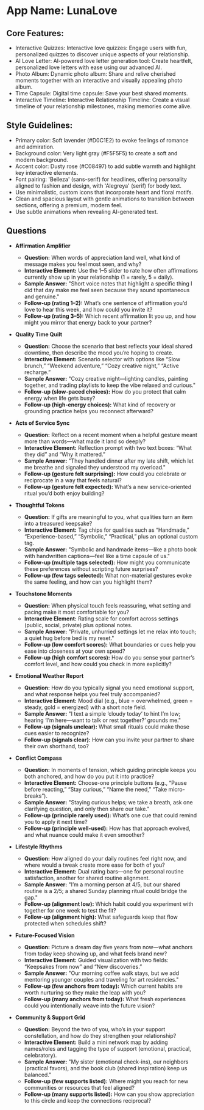 # **App Name**: LunaLove

## Core Features:

- Interactive Quizzes: Interactive love quizzes: Engage users with fun, personalized quizzes to discover unique aspects of your relationship.
- AI Love Letter: AI-powered love letter generation tool: Create heartfelt, personalized love letters with ease using our advanced AI.
- Photo Album: Dynamic photo album: Share and relive cherished moments together with an interactive and visually appealing photo album.
- Time Capsule: Digital time capsule: Save your best shared moments.
- Interactive Timeline: Interactive Relationship Timeline: Create a visual timeline of your relationship milestones, making memories come alive.

## Style Guidelines:

- Primary color: Soft lavender (#D0C1E2) to evoke feelings of romance and admiration.
- Background color: Very light gray (#F5F5F5) to create a soft and modern background.
- Accent color: Dusty rose (#C08497) to add subtle warmth and highlight key interactive elements.
- Font pairing: 'Belleza' (sans-serif) for headlines, offering personality aligned to fashion and design, with 'Alegreya' (serif) for body text.
- Use minimalistic, custom icons that incorporate heart and floral motifs.
- Clean and spacious layout with gentle animations to transition between sections, offering a premium, modern feel.
- Use subtle animations when revealing AI-generated text.

## Questions

- **Affirmation Amplifier**
	- **Question:** When words of appreciation land well, what kind of message makes you feel most seen, and why?
	- **Interactive Element:** Use the 1–5 slider to rate how often affirmations currently show up in your relationship (1 = rarely, 5 = daily).
	- **Sample Answer:** "Short voice notes that highlight a specific thing I did that day make me feel seen because they sound spontaneous and genuine."
	- **Follow-up (rating 1–2):** What’s one sentence of affirmation you’d love to hear this week, and how could you invite it?
	- **Follow-up (rating 3–5):** Which recent affirmation lit you up, and how might you mirror that energy back to your partner?

- **Quality Time Quilt**
	- **Question:** Choose the scenario that best reflects your ideal shared downtime, then describe the mood you’re hoping to create.
	- **Interactive Element:** Scenario selector with options like “Slow brunch,” “Weekend adventure,” “Cozy creative night,” “Active recharge.”
	- **Sample Answer:** "Cozy creative night—lighting candles, painting together, and trading playlists to keep the vibe relaxed and curious."
	- **Follow-up (slow-paced choices):** How do you protect that calm energy when life gets busy?
	- **Follow-up (high-energy choices):** What kind of recovery or grounding practice helps you reconnect afterward?

- **Acts of Service Sync**
	- **Question:** Reflect on a recent moment when a helpful gesture meant more than words—what made it land so deeply?
	- **Interactive Element:** Reflection prompt with two text boxes: “What they did” and “Why it mattered.”
	- **Sample Answer:** "They handled dinner after my late shift, which let me breathe and signaled they understood my overload."
	- **Follow-up (gesture felt surprising):** How could you celebrate or reciprocate in a way that feels natural?
	- **Follow-up (gesture felt expected):** What’s a new service-oriented ritual you’d both enjoy building?

- **Thoughtful Tokens**
	- **Question:** If gifts are meaningful to you, what qualities turn an item into a treasured keepsake?
	- **Interactive Element:** Tag chips for qualities such as “Handmade,” “Experience-based,” “Symbolic,” “Practical,” plus an optional custom tag.
	- **Sample Answer:** "Symbolic and handmade items—like a photo book with handwritten captions—feel like a time capsule of us."
	- **Follow-up (multiple tags selected):** How might you communicate these preferences without scripting future surprises?
	- **Follow-up (few tags selected):** What non-material gestures evoke the same feeling, and how can you highlight them?

- **Touchstone Moments**
	- **Question:** When physical touch feels reassuring, what setting and pacing make it most comfortable for you?
	- **Interactive Element:** Rating scale for comfort across settings (public, social, private) plus optional notes.
	- **Sample Answer:** "Private, unhurried settings let me relax into touch; a quiet hug before bed is my reset."
	- **Follow-up (low comfort scores):** What boundaries or cues help you ease into closeness at your own speed?
	- **Follow-up (high comfort scores):** How do you sense your partner’s comfort level, and how could you check in more explicitly?

- **Emotional Weather Report**
	- **Question:** How do you typically signal you need emotional support, and what response helps you feel truly accompanied?
	- **Interactive Element:** Mood dial (e.g., blue = overwhelmed, green = steady, gold = energized) with a short note field.
	- **Sample Answer:** "I text a simple ‘cloudy today’ to hint I’m low; hearing ‘I’m here—want to talk or rest together?’ grounds me."
	- **Follow-up (signals unclear):** What small rituals could make those cues easier to recognize?
	- **Follow-up (signals clear):** How can you invite your partner to share their own shorthand, too?

- **Conflict Compass**
	- **Question:** In moments of tension, which guiding principle keeps you both anchored, and how do you put it into practice?
	- **Interactive Element:** Choose-one principle buttons (e.g., “Pause before reacting,” “Stay curious,” “Name the need,” “Take micro-breaks”).
	- **Sample Answer:** "Staying curious helps; we take a breath, ask one clarifying question, and only then share our take."
	- **Follow-up (principle rarely used):** What’s one cue that could remind you to apply it next time?
	- **Follow-up (principle well-used):** How has that approach evolved, and what nuance could make it even smoother?

- **Lifestyle Rhythms**
	- **Question:** How aligned do your daily routines feel right now, and where would a tweak create more ease for both of you?
	- **Interactive Element:** Dual rating bars—one for personal routine satisfaction, another for shared routine alignment.
	- **Sample Answer:** "I’m a morning person at 4/5, but our shared routine is a 2/5; a shared Sunday planning ritual could bridge the gap."
	- **Follow-up (alignment low):** Which habit could you experiment with together for one week to test the fit?
	- **Follow-up (alignment high):** What safeguards keep that flow protected when schedules shift?

- **Future-Focused Vision**
	- **Question:** Picture a dream day five years from now—what anchors from today keep showing up, and what feels brand new?
	- **Interactive Element:** Guided visualization with two fields: “Keepsakes from now” and “New discoveries.”
	- **Sample Answer:** "Our morning coffee walk stays, but we add mentoring younger couples and traveling for art residencies."
	- **Follow-up (few anchors from today):** Which current habits are worth nurturing so they make the leap with you?
	- **Follow-up (many anchors from today):** What fresh experiences could you intentionally weave into the future vision?

- **Community & Support Grid**
	- **Question:** Beyond the two of you, who’s in your support constellation, and how do they strengthen your relationship?
	- **Interactive Element:** Build a mini network map by adding names/roles and tagging the type of support (emotional, practical, celebratory).
	- **Sample Answer:** "My sister (emotional check-ins), our neighbors (practical favors), and the book club (shared inspiration) keep us balanced."
	- **Follow-up (few supports listed):** Where might you reach for new communities or resources that feel aligned?
	- **Follow-up (many supports listed):** How can you show appreciation to this circle and keep the connections reciprocal?